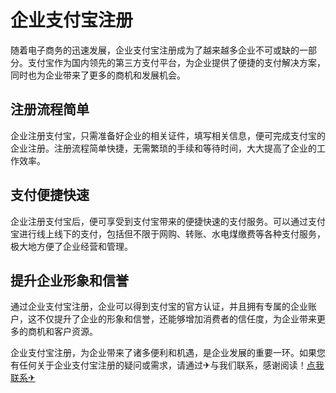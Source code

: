 # 企业支付宝注册

随着电子商务的迅速发展，企业支付宝注册成为了越来越多企业不可或缺的一部分。支付宝作为国内领先的第三方支付平台，为企业提供了便捷的支付解决方案，同时也为企业带来了更多的商机和发展机会。

## 注册流程简单

企业注册支付宝，只需准备好企业的相关证件，填写相关信息，便可完成支付宝的企业注册。注册流程简单快捷，无需繁琐的手续和等待时间，大大提高了企业的工作效率。

## 支付便捷快速

企业注册支付宝后，便可享受到支付宝带来的便捷快速的支付服务。可以通过支付宝进行线上线下的支付，包括但不限于网购、转账、水电煤缴费等各种支付服务，极大地方便了企业经营和管理。

## 提升企业形象和信誉

通过企业支付宝注册，企业可以得到支付宝的官方认证，并且拥有专属的企业账户，这不仅提升了企业的形象和信誉，还能够增加消费者的信任度，为企业带来更多的商机和客户资源。

企业支付宝注册，为企业带来了诸多便利和机遇，是企业发展的重要一环。如果您有任何关于企业支付宝注册的疑问或需求，请通过✈与我们联系，感谢阅读！[点我联系✈](https://www.G208.com)
